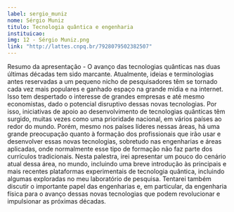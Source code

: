 ```yaml
---
label: sergio_muniz
nome: Sérgio Muniz
titulo: Tecnologia quântica e engenharia
instituicao:
img: 12 - Sérgio Muniz.png
link: "http://lattes.cnpq.br/7928079502382507"
---
```


Resumo da apresentação - O avanço das tecnologias quânticas nas duas últimas décadas tem sido marcante. Atualmente, ideias e terminologias antes reservadas a um pequeno 
nicho de pesquisadores têm se tornado cada vez mais populares e ganhado espaço na grande mídia e na internet. Isso tem despertado o interesse de grandes empresas e até 
mesmo economistas, dado o potencial disruptivo dessas novas tecnologias. Por isso, iniciativas de apoio ao desenvolvimento de tecnologias quânticas têm surgido, muitas 
vezes como uma prioridade nacional, em vários países ao redor do mundo. Porém, mesmo nos países líderes nessas áreas, há uma grande preocupação quanto à formação dos 
profissionais que irão usar e desenvolver essas novas tecnologias, sobretudo nas engenharias e áreas aplicadas, onde normalmente esse tipo de formação não faz parte dos 
currículos tradicionais.
Nesta palestra, irei apresentar um pouco do cenário atual dessa área, no mundo, incluindo uma breve introdução às principais e mais recentes plataformas experimentais de 
tecnologia quântica, incluindo algumas exploradas no meu laboratório de pesquisa. Tentarei também discutir o importante papel das engenharias e, em particular, da engenharia 
física para o avanço dessas novas tecnologias que podem revolucionar e impulsionar as próximas décadas.
